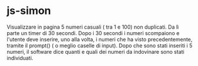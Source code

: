 # js-simon
Visualizzare in pagina 5 numeri casuali ( tra 1 e 100) non duplicati.
Da lì parte un timer di 30 secondi.
Dopo i 30 secondi i numeri scompaiono e l'utente deve inserire, uno alla volta, i numeri che ha visto precedentemente, tramite il prompt() ( o meglio caselle di input).
Dopo che sono stati inseriti i 5 numeri, il software dice quanti e quali dei numeri da indovinare sono stati individuati.
